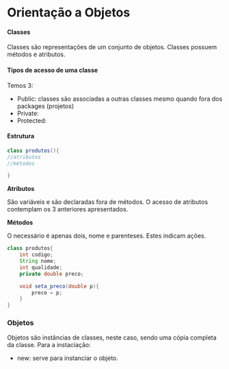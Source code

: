 # Orientação a Objetos

#### Classes

Classes são representações de um conjunto de objetos. Classes possuem métodos e atributos.

#### Tipos de acesso de uma classe

Temos 3:

- Public: classes são associadas a outras classes mesmo quando fora dos packages (projetos)
- Private:
- Protected:

#### Estrutura

```java
class produtos(){
//atributos
//métodos

}
```

**Atributos**

São variáveis e são declaradas fora de métodos. O acesso de atributos contemplam os 3 anteriores apresentados.

**Métodos**

O necessário é apenas dois, nome e parenteses. Estes indicam ações.

```java
class produtos{
	int codigo;
	String nome;
	int qualidade;
	private double preco;

	void seta_preco(double p){
		preco = p;
	}
}
```

### Objetos

Objetos são instâncias de classes, neste caso, sendo uma cópia completa da classe. Para a instaciação:

- new: serve para instanciar o objeto.
